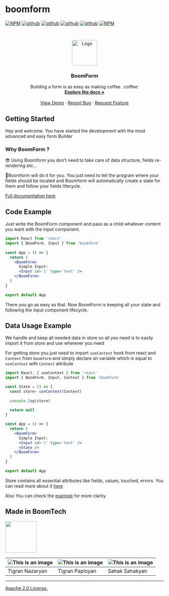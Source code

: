 # boomform


[![NPM](https://img.shields.io/npm/v/boomform.svg)](https://www.npmjs.com/package/boomform)
[![github](https://badgen.net/npm/dependents/boomform)](https://www.npmjs.com/package/boomform?activeTab=dependents)
[![github](https://badgen.net/github/stars/BoomTech-LLC/BoomForm-Package)](https://github.com/BoomTech-LLC/BoomForm-Package)
[![github](https://badgen.net/github/issues/BoomTech-LLC/BoomForm-Package)](https://github.com/BoomTech-LLC/BoomForm-Package)
[![github](https://badgen.net/github/last-commit/BoomTech-LLC/BoomForm-Package/main)](https://github.com/BoomTech-LLC/BoomForm-Package)
[![NPM](https://badgen.net/npm/dt/boomform)](https://www.npmjs.com/package/boomform)

<!-- PROJECT LOGO -->
<br />
<p align="center">
  <a href="https://form.boomform.com/">
    <img src="https://cdn.boomte.ch/images/BoomForm.svg" alt="Logo" width="80" height="80">
  </a>

  <h3 align="center">BoomForm</h3>

  <p align="center">
    Building a form is as easy as making coffee. :coffee:
    <br />
    <a href="https://form.boomform.com/"><strong>Explore the docs »</strong></a>
    <br />
    <br />
    <a href="https://codesandbox.io/s/objective-tharp-irrv2">View Demo</a>
    ·
    <a href="https://github.com/BoomTech-LLC/BoomForm-Package/issues">Report Bug</a>
    ·
    <a href="https://github.com/BoomTech-LLC/BoomForm-Package/issues">Request Feature</a>
  </p>
</p>




## Getting Started
Hey and welcome. You have started the development with the most advanced and easy form Builder

### Why BoomForm ?
😎 Using Boomform you don’t need to take care of data structure, fields re-rendering etc… 

🚀Boomform will do it for you. You just need to tell the program where your fields should be located and Boomform will automatically create a state for them and follow your fields lifecycle.

[Full documentation here](https://form.boomform.com/)

## Code Example
Just write the BoomForm component and pass as a child whatever content you want with the Input component.

```jsx
import React from 'react'
import { BoomForm, Input } from 'boomform'
 
const App = () => {
  return (
    <BoomForm>
      Simple Input:
      <Input id='1' type='text' />
    </BoomForm>
  )
}
 
export default App
```
There you go as easy as that. Now BoomForm is keeping all your state and following the input component lifecycle.

## Data Usage Example
We handle and keep all needed data in store so all you need is to easily import it from store and use wherever you need

For getting store you just need to import `useContext` hook from react and `Context` from `boomform` and simply declare an variable which is equal to `useContext` with `Context` attribute

```jsx
import React, { useContext } from 'react'
import { BoomForm, Input, Context } from 'boomform'

const State = () => {
  const store= useContext(Context)
 
  console.log(store)
 
  return null
}

const App = () => {
  return (
    <BoomForm>
      Simple Input:
      <Input id='1' type='text' />
      <State />
    </BoomForm>
  )
}
 
export default App
```
Store contains all essential attributes like fields, values, touched, errors. You can read more about it [here](https://form.boomform.com/start#data-usage)

Also You can check the [example](https://codesandbox.io/s/boomform-forked-l54j1) for more clarity

## Made in BoomTech 

<img src="https://cdn.boomte.ch/images/boomtechdeveloper/logo.svg" height="100">

![This is an image](https://cdn.boomte.ch/images/TikoN.png?x=2) | ![This is an image](https://cdn.boomte.ch/images/TikoP.png?x=1) | ![This is an image](https://cdn.boomte.ch/images/SahakS.png?x=2) 
-- | -- | -- 
Tigran Nazaryan | Tigran Paployan | Sahak Sahakyan

--- 

[Apache 2.0 License.](https://github.com/BoomTech-LLC/BoomForm-Package/blob/main/LICENSE)

